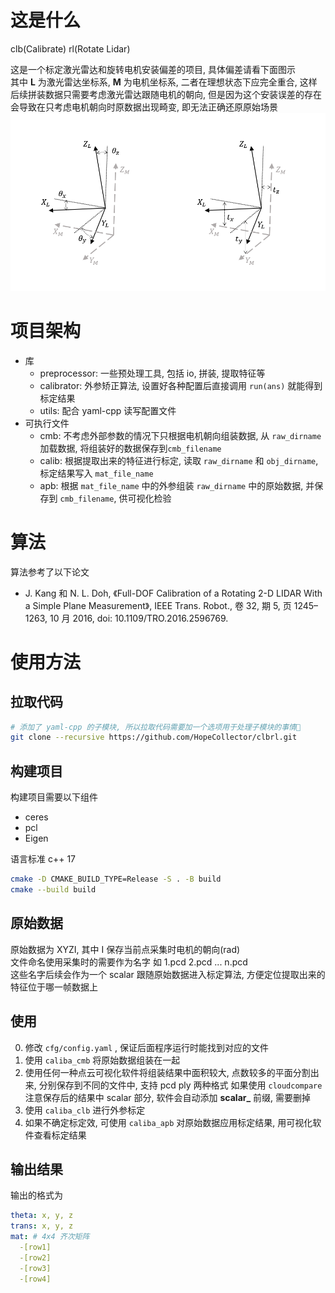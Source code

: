 # 这是什么

clb(Calibrate) rl(Rotate Lidar)

这是一个标定激光雷达和旋转电机安装偏差的项目, 具体偏差请看下面图示  
其中 **L** 为激光雷达坐标系, **M** 为电机坐标系, 二者在理想状态下应完全重合, 这样后续拼装数据只需要考虑激光雷达跟随电机的朝向, 但是因为这个安装误差的存在会导致在只考虑电机朝向时原数据出现畸变, 即无法正确还原原始场景
![](./README.d/外旋转激光雷达外参.png)

# 项目架构

- 库
  - preprocessor: 一些预处理工具, 包括 io, 拼装, 提取特征等
  - calibrator: 外参矫正算法, 设置好各种配置后直接调用 `run(ans)` 就能得到标定结果
  - utils: 配合 yaml-cpp 读写配置文件
- 可执行文件
  - cmb: 不考虑外部参数的情况下只根据电机朝向组装数据, 从 `raw_dirname` 加载数据, 将组装好的数据保存到`cmb_filename`
  - calib: 根据提取出来的特征进行标定, 读取 `raw_dirname` 和 `obj_dirname`, 标定结果写入 `mat_file_name`
  - apb: 根据 `mat_file_name` 中的外参组装 `raw_dirname` 中的原始数据, 并保存到 `cmb_filename`, 供可视化检验

# 算法

算法参考了以下论文

- J. Kang 和 N. L. Doh, 《Full-DOF Calibration of a Rotating 2-D LIDAR With a Simple Plane Measurement》, IEEE Trans. Robot., 卷 32, 期 5, 页 1245–1263, 10 月 2016, doi: 10.1109/TRO.2016.2596769.

# 使用方法

## 拉取代码

```bash
# 添加了 yaml-cpp 的子模块, 所以拉取代码需要加一个选项用于处理子模块的事情🤷
git clone --recursive https://github.com/HopeCollector/clbrl.git
```

## 构建项目

构建项目需要以下组件

- ceres
- pcl
- Eigen

语言标准 c++ 17

```bash
cmake -D CMAKE_BUILD_TYPE=Release -S . -B build
cmake --build build
```

## 原始数据

原始数据为 XYZI, 其中 I 保存当前点采集时电机的朝向(rad)  
文件命名使用采集时的需要作为名字 如 1.pcd 2.pcd ... n.pcd  
这些名字后续会作为一个 scalar 跟随原始数据进入标定算法, 方便定位提取出来的特征位于哪一帧数据上

## 使用

0. 修改 `cfg/config.yaml` , 保证后面程序运行时能找到对应的文件
1. 使用 `caliba_cmb` 将原始数据组装在一起
2. 使用任何一种点云可视化软件将组装结果中面积较大, 点数较多的平面分割出来, 分别保存到不同的文件中, 支持 pcd ply 两种格式
   如果使用 `cloudcompare` 注意保存后的结果中 scalar 部分, 软件会自动添加 **scalar\_** 前缀, 需要删掉
3. 使用 `caliba_clb` 进行外参标定
4. 如果不确定标定效, 可使用 `caliba_apb` 对原始数据应用标定结果, 用可视化软件查看标定结果

## 输出结果

输出的格式为

```yaml
theta: x, y, z
trans: x, y, z
mat: # 4x4 齐次矩阵
  -[row1]
  -[row2]
  -[row3]
  -[row4]
```
